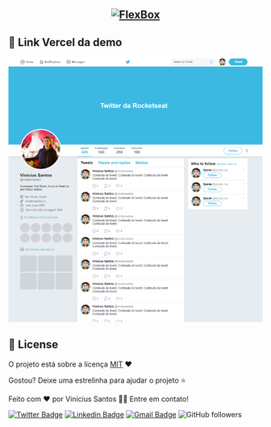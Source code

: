 <h2 align="center">
<a href="https://flexbox-h7j87pzjo.vercel.app/">  
<img src="https://img.shields.io/badge/FlexBox-%232-blueviolet?style=for-the-badge" alt="FlexBox" />
</a>


## 📸 Link Vercel da demo

<p align="center">
  <a href="https://flexbox-h7j87pzjo.vercel.app/"> 
  <img src="https://github.com/Vinidevsantos/Flexbox/blob/master/images/twitterFlexBox.jpg?raw=true" alt="Twitter Page" />
    </a>
</p>

## 📜 License

O projeto está sobre a licença [MIT](./LICENSE) ❤️ 

Gostou? Deixe uma estrelinha para ajudar o projeto ⭐

Feito com ❤️ por Vinicius Santos 👋🏽 Entre em contato!


[![Twitter Badge](https://img.shields.io/badge/-@ViniSantosDev-1ca0f1?style=flat-square&labelColor=1ca0f1&logo=twitter&logoColor=white&link=https://twitter.com/ViniSantosDev)](https://twitter.com/ViniSantosDev)
[![Linkedin Badge](https://img.shields.io/badge/-Vinicius-blue?style=flat-square&logo=Linkedin&logoColor=white&link=https://www.linkedin.com/in/vinidevsantos/)](https://www.linkedin.com/in/vinidevsantos/) 
[![Gmail Badge](https://img.shields.io/badge/-santosvini.rv@gmail.com-c14438?style=flat-square&logo=Gmail&logoColor=white&link=mailto:santosvini.rv@gmail.com)](mailto:santosvini.rv@gmail.com)
![GitHub followers](https://img.shields.io/github/followers/vinidevsantos?style=social)


